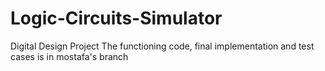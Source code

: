# Logic-Circuits-Simulator
Digital Design Project
The functioning code, final implementation and test cases is in mostafa's branch
